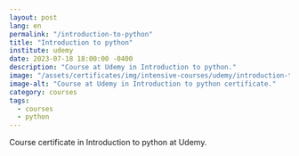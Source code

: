 ```yaml
---
layout: post
lang: en
permalink: "/introduction-to-python"
title: "Introduction to python"
institute: udemy
date: 2023-07-18 18:00:00 -0400
description: "Course at Udemy in Introduction to python."
image: "/assets/certificates/img/intensive-courses/udemy/introduction-to-python.jpg"
image-alt: "Course at Udemy in Introduction to python certificate."
category: courses
tags:
  - courses
  - python
---
```


Course certificate in Introduction to python at Udemy.
